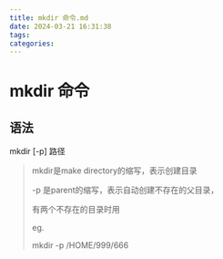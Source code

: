 ```yaml
---
title: mkdir 命令.md
date: 2024-03-21 16:31:38
tags: 
categories: 
---
```


# mkdir 命令

## 语法

mkdir [-p] 路径

> mkdir是make directory的缩写，表示创建目录
>
> -p 是parent的缩写，表示自动创建不存在的父目录，
>
> 有两个不存在的目录时用
>
> eg.
>
> mkdir -p /HOME/999/666

